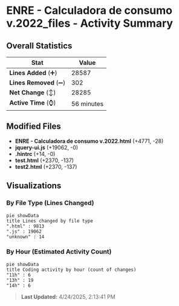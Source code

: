 # ENRE - Calculadora de consumo v.2022_files - Activity Summary 

## Overall Statistics

| Stat                   | Value                                                             |
| ---------------------- | ----------------------------------------------------------------- |
| **Lines Added** (➕)   | 28587                                          |
| **Lines Removed** (➖) | 302                                        |
| **Net Change** (↕)    | 28285                |
| **Active Time** (⌚)   | 56 minutes |


## Modified Files
- **ENRE - Calculadora de consumo v.2022.html** (+4771, -28)
- **jquery-ui.js** (+19062, -0)
- **.hintrc** (+14, -0)
- **test.html** (+2370, -137)
- **test2.html** (+2370, -137)

## Visualizations

### By File Type (Lines Changed)

```mermaid
pie showData
title Lines changed by file type
".html" : 9813
".js" : 19062
"unknown" : 14
```

### By Hour (Estimated Activity Count)

```mermaid
pie showData
title Coding activity by hour (count of changes)
"11h" : 6
"13h" : 19
"14h" : 6
```


> **Last Updated:** 4/24/2025, 2:13:41 PM
